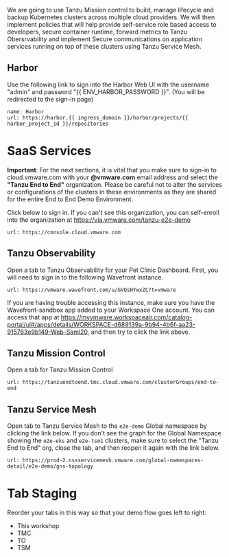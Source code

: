 We are going to use Tanzu Mission control to build, manage lifecycle and backup Kubernetes clusters across multiple cloud providers. We will then implement policies that will help provide self-service role based access to developers, secure container runtime, forward metrics to Tanzu Obersrvability and implement Secure communications on application services running on top of these clusters using Tanzu Service Mesh.

## Harbor

Use the following link to sign into the Harbor Web UI with the username "admin" and password "{{ ENV_HARBOR_PASSWORD }}". (You will be redirected to the sign-in page)

```dashboard:create-dashboard
name: Harbor
url: https://harbor.{{ ingress_domain }}/harbor/projects/{{ harbor_project_id }}/repositories
```

# SaaS Services
**Important**: For the next sections, it is vital that you  make sure to sign-in to cloud.vmware.com with your **@vmware.com** email address and select the **"Tanzu End to End"** organization.  Please be careful not to alter the services or configurations of the clusters in these environments as they are shared for the entire End to End Demo Environment.

Click below to sign in.  If you can't see this organization, you can self-enroll into the organization at https://via.vmware.com/tanzu-e2e-demo
```dashboard:open-url
url: https://console.cloud.vmware.com
```

## Tanzu Observability
Open a tab to Tanzu Observability for your Pet Clinic Dashboard.  First, you will need to sign in to the following Wavefront instance.
```dashboard:open-url
url: https://vmware.wavefront.com/u/GVQsHYwxZC?t=vmware
```
If you are having trouble accessing this instance, make sure you have the Wavefront-sandbox app added to your Workspace One account.  You can access that app at https://myvmware.workspaceair.com/catalog-portal/ui#/apps/details/WORKSPACE-d689139a-9b94-4b6f-aa23-915763e9b149-Web-Saml20, and then try to click the link above.

## Tanzu Mission Control
Open a tab for Tanzu Mission Control
```dashboard:open-url
url: https://tanzuendtoend.tmc.cloud.vmware.com/clusterGroups/end-to-end
```

## Tanzu Service Mesh
Open tab to Tanzu Service Mesh to the `e2e-demo` Global namespace by clicking the link below.  If you don't see the graph for the Global Namespace showing the `e2e-eks` and `e2e-tsm1` clusters, make sure to select the "Tanzu End to End" org, close the tab, and then reopen it again with the link below.
```dashboard:open-url
url: https://prod-2.nsxservicemesh.vmware.com/global-namespaces-detail/e2e-demo/gns-topology
```

# Tab Staging
Reorder your tabs in this way so that your demo flow goes left to right:
* This workshop
* TMC
* TO
* TSM